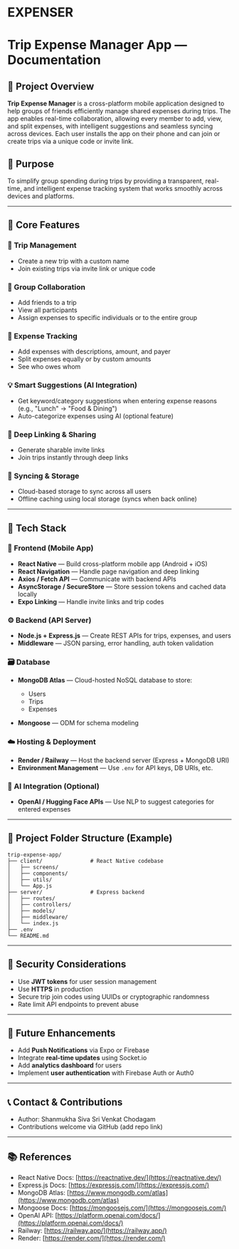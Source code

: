 # EXPENSER

# Trip Expense Manager App — Documentation

## 📌 Project Overview

**Trip Expense Manager** is a cross-platform mobile application designed to help groups of friends efficiently manage shared expenses during trips. The app enables real-time collaboration, allowing every member to add, view, and split expenses, with intelligent suggestions and seamless syncing across devices. Each user installs the app on their phone and can join or create trips via a unique code or invite link.

## 🎯 Purpose

To simplify group spending during trips by providing a transparent, real-time, and intelligent expense tracking system that works smoothly across devices and platforms.

---

## 🔑 Core Features

### 🧭 Trip Management

* Create a new trip with a custom name
* Join existing trips via invite link or unique code

### 👥 Group Collaboration

* Add friends to a trip
* View all participants
* Assign expenses to specific individuals or to the entire group

### 💸 Expense Tracking

* Add expenses with descriptions, amount, and payer
* Split expenses equally or by custom amounts
* See who owes whom

### 💡 Smart Suggestions (AI Integration)

* Get keyword/category suggestions when entering expense reasons (e.g., "Lunch" → "Food & Dining")
* Auto-categorize expenses using AI (optional feature)

### 🔗 Deep Linking & Sharing

* Generate sharable invite links
* Join trips instantly through deep links

### 🔄 Syncing & Storage

* Cloud-based storage to sync across all users
* Offline caching using local storage (syncs when back online)

---

## 🧱 Tech Stack

### 📱 Frontend (Mobile App)

* **React Native** — Build cross-platform mobile app (Android + iOS)
* **React Navigation** — Handle page navigation and deep linking
* **Axios / Fetch API** — Communicate with backend APIs
* **AsyncStorage / SecureStore** — Store session tokens and cached data locally
* **Expo Linking** — Handle invite links and trip codes

### ⚙️ Backend (API Server)

* **Node.js + Express.js** — Create REST APIs for trips, expenses, and users
* **Middleware** — JSON parsing, error handling, auth token validation

### 🗃️ Database

* **MongoDB Atlas** — Cloud-hosted NoSQL database to store:

  * Users
  * Trips
  * Expenses
* **Mongoose** — ODM for schema modeling

### ☁️ Hosting & Deployment

* **Render / Railway** — Host the backend server (Express + MongoDB URI)
* **Environment Management** — Use `.env` for API keys, DB URIs, etc.

### 🤖 AI Integration (Optional)

* **OpenAI / Hugging Face APIs** — Use NLP to suggest categories for entered expenses

---

## 📁 Project Folder Structure (Example)

```
trip-expense-app/
├── client/               # React Native codebase
│   ├── screens/
│   ├── components/
│   ├── utils/
│   └── App.js
├── server/               # Express backend
│   ├── routes/
│   ├── controllers/
│   ├── models/
│   ├── middleware/
│   └── index.js
├── .env
└── README.md
```

---

## 🔐 Security Considerations

* Use **JWT tokens** for user session management
* Use **HTTPS** in production
* Secure trip join codes using UUIDs or cryptographic randomness
* Rate limit API endpoints to prevent abuse

---

## 🧪 Future Enhancements

* Add **Push Notifications** via Expo or Firebase
* Integrate **real-time updates** using Socket.io
* Add **analytics dashboard** for users
* Implement **user authentication** with Firebase Auth or Auth0

---

## 📞 Contact & Contributions

* Author: Shanmukha Siva Sri Venkat Chodagam
* Contributions welcome via GitHub (add repo link)

---

## 📚 References

* React Native Docs: [https://reactnative.dev/](https://reactnative.dev/)
* Express.js Docs: [https://expressjs.com/](https://expressjs.com/)
* MongoDB Atlas: [https://www.mongodb.com/atlas](https://www.mongodb.com/atlas)
* Mongoose Docs: [https://mongoosejs.com/](https://mongoosejs.com/)
* OpenAI API: [https://platform.openai.com/docs/](https://platform.openai.com/docs/)
* Railway: [https://railway.app/](https://railway.app/)
* Render: [https://render.com/](https://render.com/)
